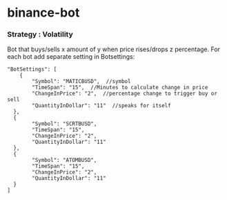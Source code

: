 # binance-bot
### Strategy : Volatility
Bot that buys/sells x amount of y when price rises/drops z percentage.
For each bot add separate setting in Botsettings:

    "BotSettings": [
        {  
            "Symbol": "MATICBUSD",  //symbol
            "TimeSpan": "15",  //Minutes to calculate change in price
            "ChangeInPrice": "2",  //percentage change to trigger buy or sell
            "QuantityInDollar": "11"  //speaks for itself
      }, 
      { 
            "Symbol": "SCRTBUSD",  
            "TimeSpan": "15",  
            "ChangeInPrice": "2",  
            "QuantityInDollar": "11"  
      }, 
      { 
            "Symbol": "ATOMBUSD",  
            "TimeSpan": "15",  
            "ChangeInPrice": "2",  
            "QuantityInDollar": "11"  
      } 
    ]
